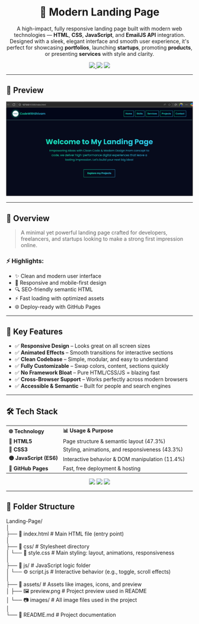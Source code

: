 <h1 align="center">🚀 Modern Landing Page</h1>

<p align="center">
  A high-impact, fully responsive landing page built with modern web technologies — <b>HTML</b>, <b>CSS</b>, <b>JavaScript</b>, and <b>EmailJS API</b> integration.<br>
  Designed with a sleek, elegant interface and smooth user experience, it's perfect for showcasing <b>portfolios</b>, launching <b>startups</b>, promoting <b>products</b>, or presenting <b>services</b> with style and clarity.
</p>

<p align="center">
  <a href="https://shivammaurya2002.github.io/Landing-Page" target="_blank">
    <img src="https://img.shields.io/badge/Live-Demo-green?style=for-the-badge&logo=github">
  </a>
  <img src="https://img.shields.io/github/last-commit/ShivamMaurya2002/Landing-Page?style=for-the-badge&color=crimson">
  <img src="https://img.shields.io/github/languages/top/ShivamMaurya2002/Landing-Page?style=for-the-badge">
</p>

---

## 📸 Preview

<p align="center">
  <img src="assets/Home.png" alt="Landing Page Screenshot" width="1000" />
</p>

---

## 📖 Overview

> A minimal yet powerful landing page crafted for developers, freelancers, and startups looking to make a strong first impression online.

### ⚡ Highlights:
- ✨ Clean and modern user interface  
- 🎯 Responsive and mobile-first design  
- 🔍 SEO-friendly semantic HTML  
- ⚡ Fast loading with optimized assets  
- 🌐 Deploy-ready with GitHub Pages

---

## 🎯 Key Features

- ✅ **Responsive Design** – Looks great on all screen sizes  
- ✅ **Animated Effects** – Smooth transitions for interactive sections  
- ✅ **Clean Codebase** – Simple, modular, and easy to understand  
- ✅ **Fully Customizable** – Swap colors, content, sections quickly  
- ✅ **No Framework Bloat** – Pure HTML/CSS/JS = blazing fast  
- ✅ **Cross-Browser Support** – Works perfectly across modern browsers  
- ✅ **Accessible & Semantic** – Built for people and search engines

---

## 🛠 Tech Stack

<table>
  <tr>
    <th align="left">🌐 Technology</th>
    <th align="left">📊 Usage & Purpose</th>
  </tr>
  <tr>
    <td><strong>🔶 HTML5</strong></td>
    <td>Page structure & semantic layout (47.3%)</td>
  </tr>
  <tr>
    <td><strong>🔷 CSS3</strong></td>
    <td>Styling, animations, and responsiveness (43.3%)</td>
  </tr>
  <tr>
    <td><strong>🟡 JavaScript (ES6)</strong></td>
    <td>Interactive behavior & DOM manipulation (11.4%)</td>
  </tr>
  <tr>
    <td><strong>🚀 GitHub Pages</strong></td>
    <td>Fast, free deployment & hosting</td>
  </tr>
</table>

<p align="center">
  <img src="https://img.shields.io/badge/HTML-47.3%25-orange?style=for-the-badge">
  <img src="https://img.shields.io/badge/CSS-43.3%25-blue?style=for-the-badge">
  <img src="https://img.shields.io/badge/JavaScript-11.4%25-yellow?style=for-the-badge">
</p>

---

## 📁 Folder Structure

Landing-Page/</br>
│</br>
├── 📄 index.html              # Main HTML file (entry point)</br>
│</br>
├── 📁 css/                    # Stylesheet directory</br>
│   └── 🎨 style.css           # Main styling: layout, animations, responsiveness</br>
│</br>
├── 📁 js/                     # JavaScript logic folder</br>
│   └── ⚙️ script.js           # Interactive behavior (e.g., toggle, scroll effects)</br>
│</br>
├── 📁 assets/                 # Assets like images, icons, and preview</br>
│   ├── 🖼️ preview.png         # Project preview used in README</br>
│   └── 📷 images/             # All image files used in the project</br>
│</br>
└── 📘 README.md               # Project documentation</br>
